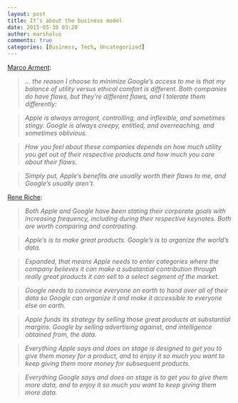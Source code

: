 ```yaml
---
layout: post
title: It’s about the business model
date: 2015-05-30 03:20
author: marshalus
comments: true
categories: [Business, Tech, Uncategorized]
---
```



[Marco Arment](http://www.marco.org/2015/05/29/why-not-google):

> _… the reason I choose to minimize Google’s access to me is that my balance of utility versus ethical comfort is different. Both companies do have flaws, but they’re different flaws, and I tolerate them differently:_

> _Apple is always arrogant, controlling, and inflexible, and sometimes stingy. Google is always creepy, entitled, and overreaching, and sometimes oblivious._

> _How you feel about these companies depends on how much utility you get out of their respective products and how much you care about their flaws._

> _Simply put, Apple’s benefits are usually worth their flaws to me, and Google’s usually aren’t._

[Rene Riche](http://m.imore.com/apple-customers-look-google-io-2015):

> _Both Apple and Google have been stating their corporate goals with increasing frequency, including during their respective keynotes. Both are worth comparing and contrasting._

> _Apple’s is to make great products. Google’s is to organize the world’s data._

> _Expanded, that means Apple needs to enter categories where the company believes it can make a substantial contribution through really great products it can sell to a select segment of the market._

> _Google needs to convince everyone on earth to hand over all of their data so Google can organize it and make it accessible to everyone else on earth._

> _Apple funds its strategy by selling those great products at substantial margins. Google by selling advertising against, and intelligence obtained from, the data._

> _Everything Apple says and does on stage is designed to get you to give them money for a product, and to enjoy it so much you want to keep giving them more money for subsequent products._

> _Everything Google says and does on stage is to get you to give them more data, and to enjoy it so much you want to keep giving them more data._